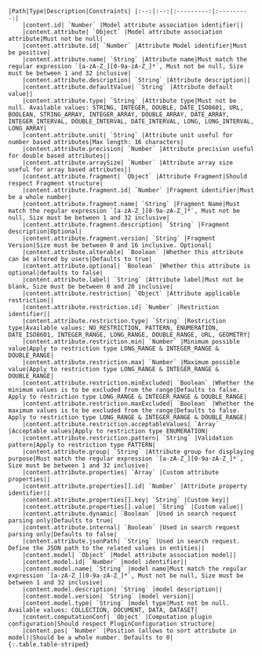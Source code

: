     |Path|Type|Description|Constraints| |:--:|:--:|:---------:|:---------:|
        |content.id| `Number` |Model attribute association identifier||
        |content.attribute| `Object` |Model attribute association attribute|Must not be null|
        |content.attribute.id| `Number` |Attribute Model identifier|Must be positive|
        |content.attribute.name| `String` |Attribute name|Must match the regular expression `[a-zA-Z_][0-9a-zA-Z_]*`, Must not be null, Size must be between 1 and 32 inclusive|
        |content.attribute.description| `String` |Attribute description||
        |content.attribute.defaultValue| `String` |Attribute default value||
        |content.attribute.type| `String` |Attribute type|Must not be null. Available values: STRING, INTEGER, DOUBLE, DATE_ISO8601, URL, BOOLEAN, STRING_ARRAY, INTEGER_ARRAY, DOUBLE_ARRAY, DATE_ARRAY, INTEGER_INTERVAL, DOUBLE_INTERVAL, DATE_INTERVAL, LONG, LONG_INTERVAL, LONG_ARRAY|
        |content.attribute.unit| `String` |Attribute unit useful for number based attributes|Max length: 16 characters|
        |content.attribute.precision| `Number` |Attribute precision useful for double based attributes||
        |content.attribute.arraySize| `Number` |Attribute array size useful for array based attributes||
        |content.attribute.fragment| `Object` |Attribute Fragment|Should respect Fragment structure|
        |content.attribute.fragment.id| `Number` |Fragment identifier|Must be a whole number|
        |content.attribute.fragment.name| `String` |Fragment Name|Must match the regular expression `[a-zA-Z_][0-9a-zA-Z_]*`, Must not be null, Size must be between 1 and 32 inclusive|
        |content.attribute.fragment.description| `String` |Fragment description|Optional|
        |content.attribute.fragment.version| `String` |Fragment Version|Size must be between 0 and 16 inclusive. Optional|
        |content.attribute.alterable| `Boolean` |Whether this attribute can be altered by users|Defaults to true|
        |content.attribute.optional| `Boolean` |Whether this attribute is optional|defaults to false|
        |content.attribute.label| `String` |Attribute label|Must not be blank, Size must be between 0 and 20 inclusive|
        |content.attribute.restriction| `Object` |Attribute applicable restriction||
        |content.attribute.restriction.id| `Number` |Restriction identifier||
        |content.attribute.restriction.type| `String` |Restriction type|Available values: NO_RESTRICTION, PATTERN, ENUMERATION, DATE_ISO8601, INTEGER_RANGE, LONG_RANGE, DOUBLE_RANGE, URL, GEOMETRY|
        |content.attribute.restriction.min| `Number` |Minimum possible value|Apply to restriction type LONG_RANGE & INTEGER_RANGE & DOUBLE_RANGE|
        |content.attribute.restriction.max| `Number` |Maximum possible value|Apply to restriction type LONG_RANGE & INTEGER_RANGE & DOUBLE_RANGE|
        |content.attribute.restriction.minExcluded| `Boolean` |Whether the minimum values is to be excluded from the range|Defaults to false. Apply to restriction type LONG_RANGE & INTEGER_RANGE & DOUBLE_RANGE|
        |content.attribute.restriction.maxExcluded| `Boolean` |Whether the maximum values is to be excluded from the range|Defaults to false. Apply to restriction type LONG_RANGE & INTEGER_RANGE & DOUBLE_RANGE|
        |content.attribute.restriction.acceptableValues| `Array` |Acceptable values|Apply to restriction type ENUMERATION|
        |content.attribute.restriction.pattern| `String` |Validation pattern|Apply to restriction type PATTERN|
        |content.attribute.group| `String` |Attribute group for displaying purpose|Must match the regular expression `[a-zA-Z_][0-9a-zA-Z_]*`, Size must be between 1 and 32 inclusive|
        |content.attribute.properties| `Array` |Custom attribute properties||
        |content.attribute.properties[].id| `Number` |Attribute property identifier||
        |content.attribute.properties[].key| `String` |Custom key||
        |content.attribute.properties[].value| `String` |Custom value||
        |content.attribute.dynamic| `Boolean` |Used in search request parsing only|Defaults to true|
        |content.attribute.internal| `Boolean` |Used in search request parsing only|Defaults to false|
        |content.attribute.jsonPath| `String` |Used in search request. Define the JSON path to the related values in entities||
        |content.model| `Object` |Model attribute association model||
        |content.model.id| `Number` |model identifier||
        |content.model.name| `String` |model name|Must match the regular expression `[a-zA-Z_][0-9a-zA-Z_]*`, Must not be null, Size must be between 1 and 32 inclusive|
        |content.model.description| `String` |model description||
        |content.model.version| `String` |model version||
        |content.model.type| `String` |model type|Must not be null. Available values: COLLECTION, DOCUMENT, DATA, DATASET|
        |content.computationConf| `Object` |Computation plugin configuration|Should respect PluginConfiguration structure|
        |content.pos| `Number` |Position (allows to sort attribute in model)|Should be a whole number. Defaults to 0|
    {:.table.table-striped}
